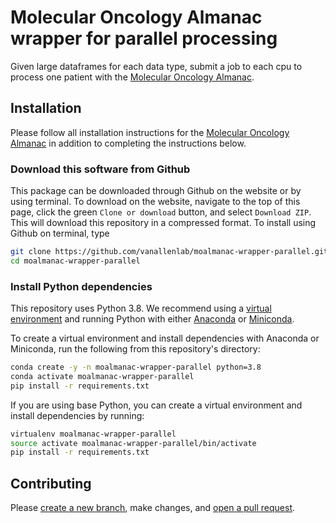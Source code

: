 # Molecular Oncology Almanac wrapper for parallel processing
Given large dataframes for each data type, submit a job to each cpu to process one patient with the [Molecular Oncology Almanac](https://github.com/vanallenlab/moalmanac).

## Installation
Please follow all installation instructions for the [Molecular Oncology Almanac](https://github.com/vanallenlab/moalmanac) in addition to completing the instructions below.

### Download this software from Github
This package can be downloaded through Github on the website or by using terminal. To download on the website, navigate to the top of this page, click the green `Clone or download` button, and select `Download ZIP`. This will download this repository in a compressed format. To install using Github on terminal, type 

```bash
git clone https://github.com/vanallenlab/moalmanac-wrapper-parallel.git
cd moalmanac-wrapper-parallel
```

### Install Python dependencies
This repository uses Python 3.8. We recommend using a [virtual environment](https://docs.python.org/3/tutorial/venv.html) and running Python with either [Anaconda](https://www.anaconda.com/download/) or  [Miniconda](https://conda.io/miniconda.html). 

To create a virtual environment and install dependencies with Anaconda or Miniconda, run the following from this repository's directory:
```bash
conda create -y -n moalmanac-wrapper-parallel python=3.8
conda activate moalmanac-wrapper-parallel
pip install -r requirements.txt
```

If you are using base Python, you can create a virtual environment and install dependencies by running:
```bash
virtualenv moalmanac-wrapper-parallel
source activate moalmanac-wrapper-parallel/bin/activate
pip install -r requirements.txt
```

## Contributing 
Please [create a new branch](https://docs.github.com/en/github-ae@latest/pull-requests/collaborating-with-pull-requests/proposing-changes-to-your-work-with-pull-requests/about-branches), make changes, and [open a pull request](https://docs.github.com/en/github-ae@latest/pull-requests/collaborating-with-pull-requests/proposing-changes-to-your-work-with-pull-requests/about-pull-requests).
